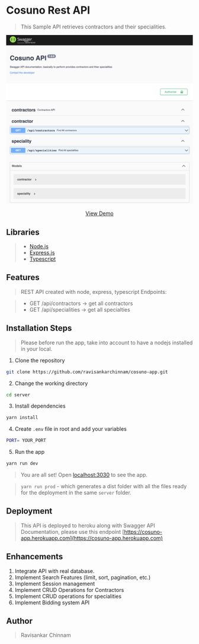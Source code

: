 # Cosuno Rest API

> This Sample API retrieves contractors and their specialities.

<p align="center"><img src="../cosuno-api.png" alt="styler gif" /></p>

<p align="center">
    <a href="https://cosuno-api.herokuapp.com/" target="blank">View Demo</a>
</p>

## Libraries

> - [Node.js](https://nodejs.org/)
> - [Express.js](https://expressjs.com/)
> - [Typescript](https://www.typescriptlang.org/)

## Features

> REST API created with node, express, typescript
> Endpoints:

> - GET /api/contractors -> get all contractors
> - GET /api/specialities -> get all specialties

## Installation Steps

> Please before run the app, take into account to have a nodejs installed in your local.

1. Clone the repository

```bash
git clone https://github.com/ravisankarchinnam/cosuno-app.git
```

2. Change the working directory

```bash
cd server
```

3. Install dependencies

```bash
yarn install
```

4. Create `.env` file in root and add your variables

```bash
PORT= YOUR_PORT
```

5. Run the app

```bash
yarn run dev
```

> You are all set! Open [localhost:3030](http://localhost:3030/) to see the app.

> `yarn run prod` - which generates a dist folder with all the files ready for the deployment in the same `server` folder.

## Deployment

> This API is deployed to heroku along with Swagger API Documentation, please use this endpoint [https://cosuno-app.herokuapp.com](https://cosuno-app.herokuapp.com)

## Enhancements

1. Integrate API with real database.
2. Implement Search Features (limit, sort, pagination, etc.)
3. Implement Session management
4. Implement CRUD Operations for Contractors
5. Implement CRUD operations for specialities
6. Implement Bidding system API

## Author

> Ravisankar Chinnam

